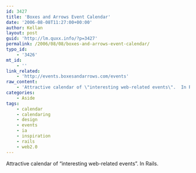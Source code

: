 ```yaml
---
id: 3427
title: 'Boxes and Arrows Event Calendar'
date: '2006-08-08T11:27:00+00:00'
author: Kellan
layout: post
guid: 'http://lm.quxx.info/?p=3427'
permalink: /2006/08/08/boxes-and-arrows-event-calendar/
typo_id:
    - '3426'
mt_id:
    - ''
link_related:
    - 'http://events.boxesandarrows.com/events'
raw_content:
    - 'Attractive calendar of \"interesting web-related events\".  In Rails.'
categories:
    - Aside
tags:
    - calendar
    - calendaring
    - design
    - events
    - ia
    - inspiration
    - rails
    - web2.0
---
```


Attractive calendar of “interesting web-related events”. In Rails.